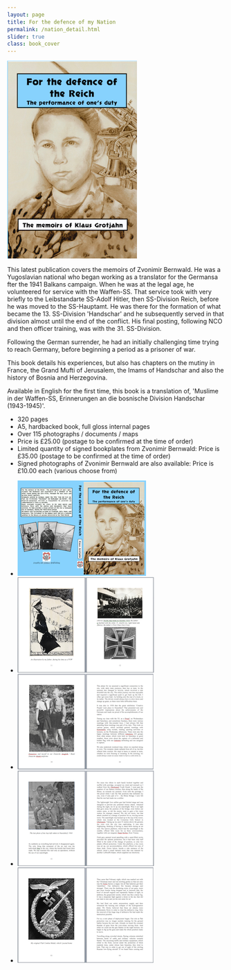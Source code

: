 ```yaml
---
layout: page
title: For the defence of my Nation
permalink: /nation_detail.html
slider: true
class: book_cover
---
```


<img src="./assets/Reich main cover 2.png" id="detail" class="center"/>
<p>This latest publication covers the memoirs of Zvonimir Bernwald.  He was a Yugoslavian national who began working as a translator for the Germansa fter the 1941 Balkans campaign. When he was at the legal age, he volunteered for service with the Waffen-SS. That service took with very briefly to the Leibstandarte SS-Adolf Hitler, then SS-Division Reich, before he was moved to the SS-Hauptamt. He was there for the formation of what became the 13. SS-Division 'Handschar' and he subsequently served in that division almost until the end of the conflict. His final posting, following NCO and then officer training, was with the 31. SS-Division.</p>
<p>Following the German surrender, he had an initially challenging time trying to reach Germany, before beginning a period as a prisoner of war.</p>
<p>This book details his experiences, but also has chapters on the mutiny in France, the Grand Mufti of Jerusalem, the Imams of Handschar and also the history of Bosnia and Herzegovina.</p>
<p>Available in English for the first time, this book is a translation of, 'Muslime in der Waffen-SS, Erinnerungen an die bosnische Division Handschar (1943-1945)'.</p>
<ul class="over">
  <li>320 pages</li>
  <li>A5, hardbacked book, full gloss internal pages</li>
  <li>Over 115 photographs / documents / maps</li>
  <li>Price is £25.00 (postage to be confirmed at the time of order)</li>
  <li>Limited quantity of signed bookplates from Zvonimir Bernwald: Price is £35.00 (postage to be confirmed at the time of order)</li>
  <li>Signed photographs of Zvonimir Bernwald are also available: Price is £10.00 each (various choose from)</li>
</ul>

<div id="folio" class="svwp">
  <ul>
    <li><img alt="Contents page" src="./assets/Reich full cover 2.png" /></li>
    <li><img alt="Internal page" src="./assets/Reich dad.png" /></li>
    <li><img alt="Additional internals" src="./assets/Reich internal 1.png" /></li>
    <li><img alt="Full cover" src="./assets/Reich internal 2.png" /></li>
    <li><img alt="Cover edge" src="./assets/Reich internal 3.png" /></li>
  </ul>
</div>

